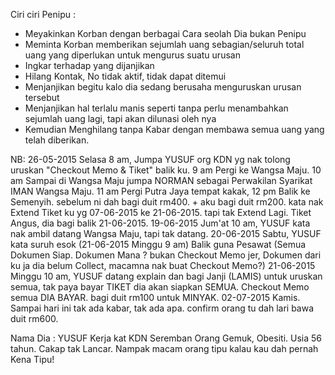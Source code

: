 Ciri ciri Penipu :
- Meyakinkan Korban dengan berbagai Cara seolah Dia bukan Penipu
- Meminta Korban memberikan sejumlah uang sebagian/seluruh total uang yang diperlukan untuk mengurus suatu urusan
- Ingkar terhadap yang dijanjikan
- Hilang Kontak, No tidak aktif, tidak dapat ditemui
- Menjanjikan begitu kalo dia sedang berusaha menguruskan urusan tersebut
- Menjanjikan hal terlalu manis seperti tanpa perlu menambahkan sejumlah uang lagi, tapi akan dilunasi oleh nya
- Kemudian Menghilang tanpa Kabar dengan membawa semua uang yang telah diberikan.


NB:
26-05-2015 Selasa 8 am, Jumpa YUSUF org KDN yg nak tolong uruskan "Checkout Memo & Tiket" balik ku. 9 am Pergi ke Wangsa Maju. 10 am Sampai di Wangsa Maju jumpa NORMAN sebagai Perwakilan Syarikat IMAN Wangsa Maju. 11 am Pergi Putra Jaya tempat kakak, 12 pm Balik ke Semenyih.
sebelum ni dah bagi duit rm400. + aku bagi duit rm200.
kata nak Extend Tiket ku yg 07-06-2015 ke 21-06-2015.
tapi tak Extend Lagi. Tiket Angus, dia bagi balik 21-06-2015.
19-06-2015 Jum'at 10 am, YUSUF kata nak ambil datang Wangsa Maju, tapi tak datang.
20-06-2015 Sabtu, YUSUF kata suruh esok (21-06-2015 Minggu 9 am) Balik guna Pesawat (Semua Dokumen Siap. Dokumen Mana ? bukan Checkout Memo jer, Dokumen dari ku ja dia belum Collect, macamna nak buat Checkout Memo?)
21-06-2015 Minggu 10 am, YUSUF datang explain dan bagi Janji (LAMIS) untuk uruskan semua, tak paya bayar TIKET dia akan siapkan SEMUA. Checkout Memo semua DIA BAYAR. bagi duit rm100 untuk MINYAK.
02-07-2015 Kamis. Sampai hari ini tak ada kabar, tak ada apa. confirm orang tu dah lari bawa duit rm600.

Nama Dia : YUSUF
Kerja kat KDN Seremban
Orang Gemuk, Obesiti.
Usia 56 tahun.
Cakap tak Lancar.
Nampak macam orang tipu kalau kau dah pernah Kena Tipu!

